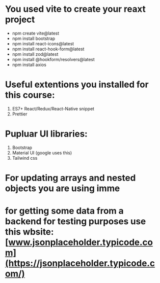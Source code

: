 # You used vite to create your reaxt project

- npm create vite@latest
- npm install bootstrap
- npm install react-icons@latest
- npm install react-hook-form@latest
- npm install zod@latest
- npm install @hookform/resolvers@latest
- npm install axios

# Useful extentions you installed for this course:

1. ES7+ React/Redux/React-Native snippet
2. Prettier

# Pupluar UI libraries:

1. Bootstrap
2. Material UI (google uses this)
3. Tailwind css

# For updating arrays and nested objects you are using imme

# for getting some data from a backend for testing purposes use this wbsite: [www.jsonplaceholder.typicode.com](https://jsonplaceholder.typicode.com/)
